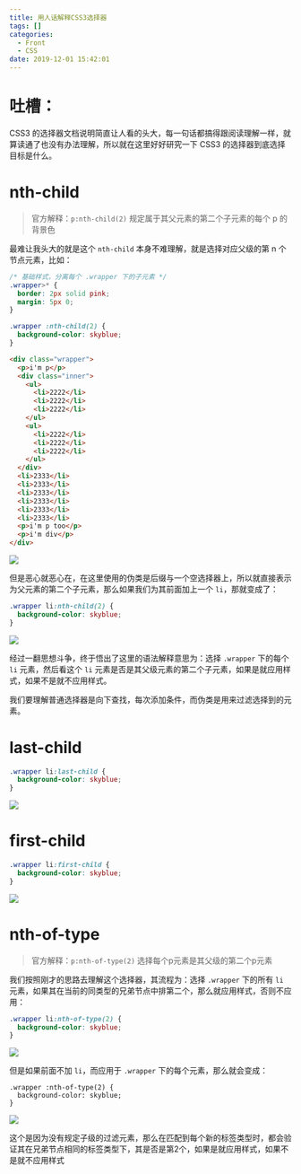 ```yaml
---
title: 用人话解释CSS3选择器
tags: []
categories:
  - Front
  - CSS
date: 2019-12-01 15:42:01
---
```


# 吐槽：

CSS3 的选择器文档说明简直让人看的头大，每一句话都搞得跟阅读理解一样，就算读通了也没有办法理解，所以就在这里好好研究一下 CSS3 的选择器到底选择目标是什么。

# nth-child

> 官方解释：`p:nth-child(2)` 规定属于其父元素的第二个子元素的每个 p 的背景色

最难让我头大的就是这个 `nth-child` 本身不难理解，就是选择对应父级的第 n 个节点元素，比如：

```css
/* 基础样式，分离每个 .wrapper 下的子元素 */
.wrapper>* {
  border: 2px solid pink;
  margin: 5px 0;
}

.wrapper :nth-child(2) {
  background-color: skyblue;
}
```

```html
<div class="wrapper">
  <p>i'm p</p>
  <div class="inner">
    <ul>
      <li>2222</li>
      <li>2222</li>
      <li>2222</li>
    </ul>
    <ul>
      <li>2222</li>
      <li>2222</li>
      <li>2222</li>
    </ul>
  </div>
  <li>2333</li>
  <li>2333</li>
  <li>2333</li>
  <li>2333</li>
  <li>2333</li>
  <li>2333</li>
  <p>i'm p too</p>
  <p>i'm div</p>
</div>
```

![](https://i.loli.net/2019/12/01/EnRM6Q5wbmPZUxN.png)

但是恶心就恶心在，在这里使用的伪类是后缀与一个空选择器上，所以就直接表示为父元素的第二个子元素，那么如果我们为其前面加上一个 `li`，那就变成了：

```css
.wrapper li:nth-child(2) {
  background-color: skyblue;
}
```

![](https://i.loli.net/2019/12/01/7IGbWzC2lrFAt8y.png)

经过一翻思想斗争，终于悟出了这里的语法解释意思为：选择 `.wrapper` 下的每个 `li` 元素，然后看这个 `li` 元素是否是其父级元素的第二个子元素，如果是就应用样式，如果不是就不应用样式。

我们要理解普通选择器是向下查找，每次添加条件，而伪类是用来过滤选择到的元素。

# last-child

```css
.wrapper li:last-child {
  background-color: skyblue;
}
```

![](https://i.loli.net/2019/12/01/OUkoEIPAaRQ4tKY.png)

# first-child

```css
.wrapper li:first-child {
  background-color: skyblue;
}
```

![](https://i.loli.net/2019/12/01/76jk8dcLsuUGbtE.png)

# nth-of-type

> 官方解释：`p:nth-of-type(2)` 选择每个p元素是其父级的第二个p元素	

我们按照刚才的思路去理解这个选择器，其流程为：选择 `.wrapper` 下的所有 `li` 元素，如果其在当前的同类型的兄弟节点中排第二个，那么就应用样式，否则不应用：

```css
.wrapper li:nth-of-type(2) {
  background-color: skyblue;
}
```

![](https://i.loli.net/2019/12/01/UfrIEFSnvN2Vt4y.png)

但是如果前面不加 `li`，而应用于 `.wrapper` 下的每个元素，那么就会变成：

```
.wrapper :nth-of-type(2) {
  background-color: skyblue;
}
```

![](https://i.loli.net/2019/12/01/N2QHjxTtnbIXf9i.png)

这个是因为没有规定子级的过滤元素，那么在匹配到每个新的标签类型时，都会验证其在兄弟节点相同的标签类型下，其是否是第2个，如果是就应用样式，如果不是就不应用样式